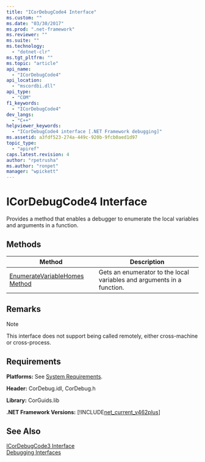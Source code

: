 ```yaml
---
title: "ICorDebugCode4 Interface"
ms.custom: ""
ms.date: "03/30/2017"
ms.prod: ".net-framework"
ms.reviewer: ""
ms.suite: ""
ms.technology: 
  - "dotnet-clr"
ms.tgt_pltfrm: ""
ms.topic: "article"
api_name: 
  - "ICorDebugCode4"
api_location: 
  - "mscordbi.dll"
api_type: 
  - "COM"
f1_keywords: 
  - "ICorDebugCode4"
dev_langs: 
  - "C++"
helpviewer_keywords: 
  - "ICorDebugCode4 interface [.NET Framework debugging]"
ms.assetid: a3fdf523-274a-449c-920b-9fcb0aed1d97
topic_type: 
  - "apiref"
caps.latest.revision: 4
author: "rpetrusha"
ms.author: "ronpet"
manager: "wpickett"
---
```

# ICorDebugCode4 Interface
Provides a method that enables a debugger to enumerate the local variables and arguments in a function.  
  
## Methods  
  
|Method|Description|  
|------------|-----------------|  
|[EnumerateVariableHomes Method](../../../../docs/framework/unmanaged-api/debugging/icordebugcode4-enumeratevariablehomes-method.md)|Gets an enumerator to the local variables and arguments in a function.|  
  
## Remarks  
  
> [!NOTE]
>  This interface does not support being called remotely, either cross-machine or cross-process.  
  
## Requirements  
 **Platforms:** See [System Requirements](../../../../docs/framework/get-started/system-requirements.md).  
  
 **Header:** CorDebug.idl, CorDebug.h  
  
 **Library:** CorGuids.lib  
  
 **.NET Framework Versions:** [!INCLUDE[net_current_v462plus](../../../../includes/net-current-v462plus-md.md)]  
  
## See Also  
    
    
 [ICorDebugCode3 Interface](../../../../docs/framework/unmanaged-api/debugging/icordebugcode3-interface.md)   
 [Debugging Interfaces](../../../../docs/framework/unmanaged-api/debugging/debugging-interfaces.md)
